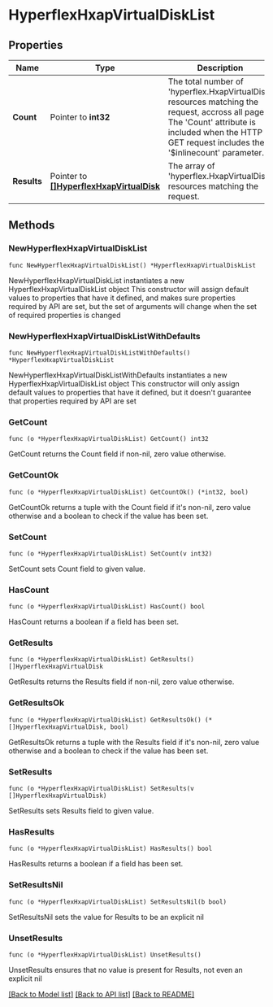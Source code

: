 # HyperflexHxapVirtualDiskList

## Properties

Name | Type | Description | Notes
------------ | ------------- | ------------- | -------------
**Count** | Pointer to **int32** | The total number of &#39;hyperflex.HxapVirtualDisk&#39; resources matching the request, accross all pages. The &#39;Count&#39; attribute is included when the HTTP GET request includes the &#39;$inlinecount&#39; parameter. | [optional] 
**Results** | Pointer to [**[]HyperflexHxapVirtualDisk**](hyperflex.HxapVirtualDisk.md) | The array of &#39;hyperflex.HxapVirtualDisk&#39; resources matching the request. | [optional] 

## Methods

### NewHyperflexHxapVirtualDiskList

`func NewHyperflexHxapVirtualDiskList() *HyperflexHxapVirtualDiskList`

NewHyperflexHxapVirtualDiskList instantiates a new HyperflexHxapVirtualDiskList object
This constructor will assign default values to properties that have it defined,
and makes sure properties required by API are set, but the set of arguments
will change when the set of required properties is changed

### NewHyperflexHxapVirtualDiskListWithDefaults

`func NewHyperflexHxapVirtualDiskListWithDefaults() *HyperflexHxapVirtualDiskList`

NewHyperflexHxapVirtualDiskListWithDefaults instantiates a new HyperflexHxapVirtualDiskList object
This constructor will only assign default values to properties that have it defined,
but it doesn't guarantee that properties required by API are set

### GetCount

`func (o *HyperflexHxapVirtualDiskList) GetCount() int32`

GetCount returns the Count field if non-nil, zero value otherwise.

### GetCountOk

`func (o *HyperflexHxapVirtualDiskList) GetCountOk() (*int32, bool)`

GetCountOk returns a tuple with the Count field if it's non-nil, zero value otherwise
and a boolean to check if the value has been set.

### SetCount

`func (o *HyperflexHxapVirtualDiskList) SetCount(v int32)`

SetCount sets Count field to given value.

### HasCount

`func (o *HyperflexHxapVirtualDiskList) HasCount() bool`

HasCount returns a boolean if a field has been set.

### GetResults

`func (o *HyperflexHxapVirtualDiskList) GetResults() []HyperflexHxapVirtualDisk`

GetResults returns the Results field if non-nil, zero value otherwise.

### GetResultsOk

`func (o *HyperflexHxapVirtualDiskList) GetResultsOk() (*[]HyperflexHxapVirtualDisk, bool)`

GetResultsOk returns a tuple with the Results field if it's non-nil, zero value otherwise
and a boolean to check if the value has been set.

### SetResults

`func (o *HyperflexHxapVirtualDiskList) SetResults(v []HyperflexHxapVirtualDisk)`

SetResults sets Results field to given value.

### HasResults

`func (o *HyperflexHxapVirtualDiskList) HasResults() bool`

HasResults returns a boolean if a field has been set.

### SetResultsNil

`func (o *HyperflexHxapVirtualDiskList) SetResultsNil(b bool)`

 SetResultsNil sets the value for Results to be an explicit nil

### UnsetResults
`func (o *HyperflexHxapVirtualDiskList) UnsetResults()`

UnsetResults ensures that no value is present for Results, not even an explicit nil

[[Back to Model list]](../README.md#documentation-for-models) [[Back to API list]](../README.md#documentation-for-api-endpoints) [[Back to README]](../README.md)


